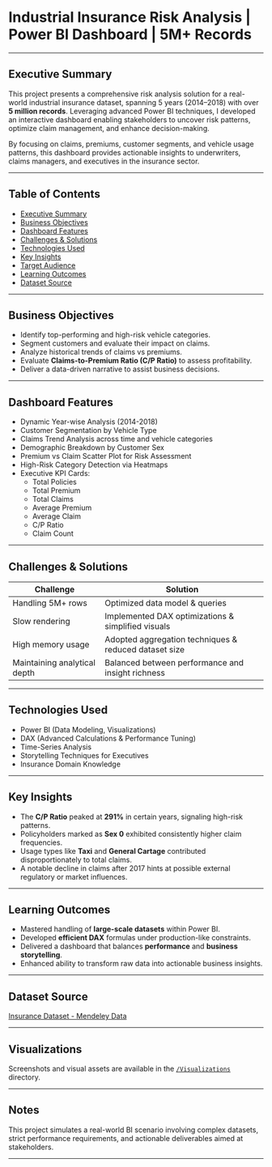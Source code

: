 # Industrial Insurance Risk Analysis | Power BI Dashboard | 5M+ Records

---

## Executive Summary

This project presents a comprehensive risk analysis solution for a real-world industrial insurance dataset, spanning 5 years (2014–2018) with over **5 million records**. Leveraging advanced Power BI techniques, I developed an interactive dashboard enabling stakeholders to uncover risk patterns, optimize claim management, and enhance decision-making. 

By focusing on claims, premiums, customer segments, and vehicle usage patterns, this dashboard provides actionable insights to underwriters, claims managers, and executives in the insurance sector.

---

## Table of Contents
- [Executive Summary](#-executive-summary)
- [Business Objectives](#-business-objectives)
- [Dashboard Features](#-dashboard-features)
- [Challenges & Solutions](#-challenges--solutions)
- [Technologies Used](#-technologies-used)
- [Key Insights](#-key-insights)
- [Target Audience](#-target-audience)
- [Learning Outcomes](#-learning-outcomes)
- [Dataset Source](#-dataset-source)

---

## Business Objectives

- Identify top-performing and high-risk vehicle categories.
- Segment customers and evaluate their impact on claims.
- Analyze historical trends of claims vs premiums.
- Evaluate **Claims-to-Premium Ratio (C/P Ratio)** to assess profitability.
- Deliver a data-driven narrative to assist business decisions.

---

## Dashboard Features

- Dynamic Year-wise Analysis (2014-2018)
- Customer Segmentation by Vehicle Type
- Claims Trend Analysis across time and vehicle categories
- Demographic Breakdown by Customer Sex
- Premium vs Claim Scatter Plot for Risk Assessment
- High-Risk Category Detection via Heatmaps
- Executive KPI Cards:
    - Total Policies
    - Total Premium
    - Total Claims
    - Average Premium
    - Average Claim
    - C/P Ratio
    - Claim Count

---

## Challenges & Solutions

| Challenge | Solution |
|-----------|----------|
| Handling 5M+ rows | Optimized data model & queries |
| Slow rendering | Implemented DAX optimizations & simplified visuals |
| High memory usage | Adopted aggregation techniques & reduced dataset size |
| Maintaining analytical depth | Balanced between performance and insight richness |

---

## Technologies Used

- Power BI (Data Modeling, Visualizations)
- DAX (Advanced Calculations & Performance Tuning)
- Time-Series Analysis
- Storytelling Techniques for Executives
- Insurance Domain Knowledge

---

## Key Insights

- The **C/P Ratio** peaked at **291%** in certain years, signaling high-risk patterns.
- Policyholders marked as **Sex 0** exhibited consistently higher claim frequencies.
- Usage types like **Taxi** and **General Cartage** contributed disproportionately to total claims.
- A notable decline in claims after 2017 hints at possible external regulatory or market influences.

---

## Learning Outcomes

- Mastered handling of **large-scale datasets** within Power BI.
- Developed **efficient DAX** formulas under production-like constraints.
- Delivered a dashboard that balances **performance** and **business storytelling**.
- Enhanced ability to transform raw data into actionable business insights.

---

## Dataset Source

[Insurance Dataset - Mendeley Data](https://data.mendeley.com/datasets/34nfrk36dt/1)

---

## Visualizations

Screenshots and visual assets are available in the [`/Visualizations`](./Visualizations) directory.

---

## Notes

This project simulates a real-world BI scenario involving complex datasets, strict performance requirements, and actionable deliverables aimed at stakeholders.

---

